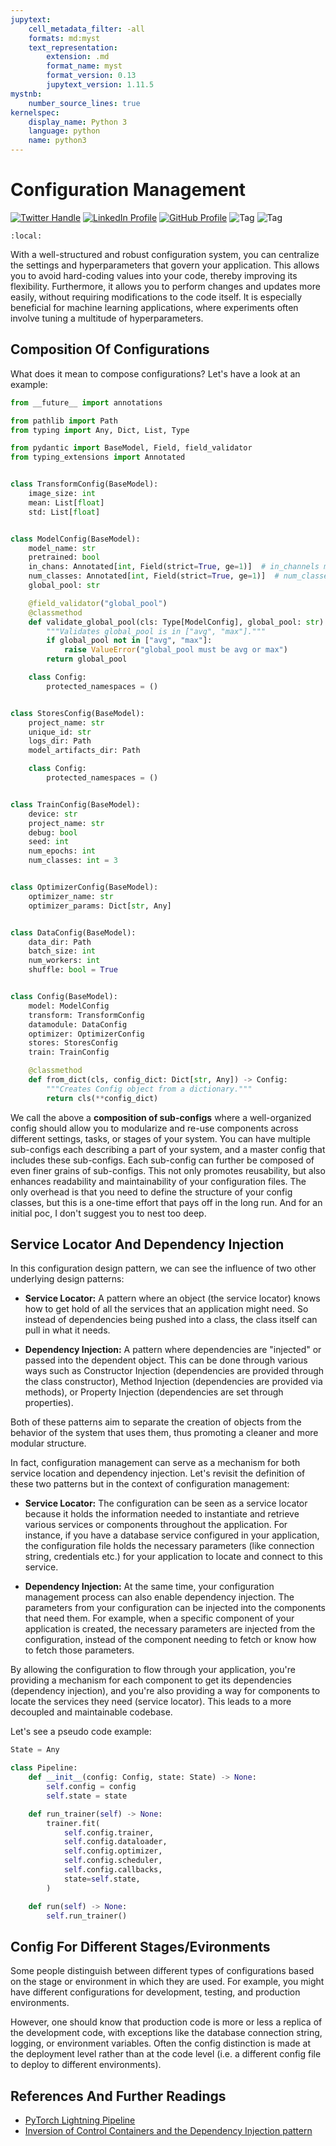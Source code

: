 ```yaml
---
jupytext:
    cell_metadata_filter: -all
    formats: md:myst
    text_representation:
        extension: .md
        format_name: myst
        format_version: 0.13
        jupytext_version: 1.11.5
mystnb:
    number_source_lines: true
kernelspec:
    display_name: Python 3
    language: python
    name: python3
---
```


# Configuration Management

[![Twitter Handle](https://img.shields.io/badge/Twitter-@gaohongnan-blue?style=social&logo=twitter)](https://twitter.com/gaohongnan)
[![LinkedIn Profile](https://img.shields.io/badge/@gaohongnan-blue?style=social&logo=linkedin)](https://linkedin.com/in/gao-hongnan)
[![GitHub Profile](https://img.shields.io/badge/GitHub-gao--hongnan-lightgrey?style=social&logo=github)](https://github.com/gao-hongnan)
![Tag](https://img.shields.io/badge/Tag-Brain_Dump-red)
![Tag](https://img.shields.io/badge/Level-Beginner-green)

```{contents}
:local:
```

With a well-structured and robust configuration system, you can centralize the
settings and hyperparameters that govern your application. This allows you to
avoid hard-coding values into your code, thereby improving its flexibility.
Furthermore, it allows you to perform changes and updates more easily, without
requiring modifications to the code itself. It is especially beneficial for
machine learning applications, where experiments often involve tuning a
multitude of hyperparameters.

## Composition Of Configurations

What does it mean to compose configurations? Let's have a look at an example:

```python
from __future__ import annotations

from pathlib import Path
from typing import Any, Dict, List, Type

from pydantic import BaseModel, Field, field_validator
from typing_extensions import Annotated


class TransformConfig(BaseModel):
    image_size: int
    mean: List[float]
    std: List[float]


class ModelConfig(BaseModel):
    model_name: str
    pretrained: bool
    in_chans: Annotated[int, Field(strict=True, ge=1)]  # in_channels must be greater than or equal to 1
    num_classes: Annotated[int, Field(strict=True, ge=1)]  # num_classes must be greater than or equal to 1
    global_pool: str

    @field_validator("global_pool")
    @classmethod
    def validate_global_pool(cls: Type[ModelConfig], global_pool: str) -> str:
        """Validates global_pool is in ["avg", "max"]."""
        if global_pool not in ["avg", "max"]:
            raise ValueError("global_pool must be avg or max")
        return global_pool

    class Config:
        protected_namespaces = ()


class StoresConfig(BaseModel):
    project_name: str
    unique_id: str
    logs_dir: Path
    model_artifacts_dir: Path

    class Config:
        protected_namespaces = ()


class TrainConfig(BaseModel):
    device: str
    project_name: str
    debug: bool
    seed: int
    num_epochs: int
    num_classes: int = 3


class OptimizerConfig(BaseModel):
    optimizer_name: str
    optimizer_params: Dict[str, Any]


class DataConfig(BaseModel):
    data_dir: Path
    batch_size: int
    num_workers: int
    shuffle: bool = True


class Config(BaseModel):
    model: ModelConfig
    transform: TransformConfig
    datamodule: DataConfig
    optimizer: OptimizerConfig
    stores: StoresConfig
    train: TrainConfig

    @classmethod
    def from_dict(cls, config_dict: Dict[str, Any]) -> Config:
        """Creates Config object from a dictionary."""
        return cls(**config_dict)
```

We call the above a **composition of sub-configs** where a well-organized config
should allow you to modularize and re-use components across different settings,
tasks, or stages of your system. You can have multiple sub-configs each
describing a part of your system, and a master config that includes these
sub-configs. Each sub-config can further be composed of even finer grains of
sub-configs. This not only promotes reusability, but also enhances readability
and maintainability of your configuration files. The only overhead is that you
need to define the structure of your config classes, but this is a one-time
effort that pays off in the long run. And for an initial poc, I don't suggest
you to nest too deep.

## Service Locator And Dependency Injection

In this configuration design pattern, we can see the influence of two other
underlying design patterns:

-   **Service Locator:** A pattern where an object (the service locator) knows
    how to get hold of all the services that an application might need. So
    instead of dependencies being pushed into a class, the class itself can pull
    in what it needs.

-   **Dependency Injection:** A pattern where dependencies are "injected" or
    passed into the dependent object. This can be done through various ways such
    as Constructor Injection (dependencies are provided through the class
    constructor), Method Injection (dependencies are provided via methods), or
    Property Injection (dependencies are set through properties).

Both of these patterns aim to separate the creation of objects from the behavior
of the system that uses them, thus promoting a cleaner and more modular
structure.

In fact, configuration management can serve as a mechanism for both service
location and dependency injection. Let's revisit the definition of these two
patterns but in the context of configuration management:

-   **Service Locator:** The configuration can be seen as a service locator
    because it holds the information needed to instantiate and retrieve various
    services or components throughout the application. For instance, if you have
    a database service configured in your application, the configuration file
    holds the necessary parameters (like connection string, credentials etc.)
    for your application to locate and connect to this service.

-   **Dependency Injection:** At the same time, your configuration management
    process can also enable dependency injection. The parameters from your
    configuration can be injected into the components that need them. For
    example, when a specific component of your application is created, the
    necessary parameters are injected from the configuration, instead of the
    component needing to fetch or know how to fetch those parameters.

By allowing the configuration to flow through your application, you're providing
a mechanism for each component to get its dependencies (dependency injection),
and you're also providing a way for components to locate the services they need
(service locator). This leads to a more decoupled and maintainable codebase.

Let's see a pseudo code example:

```python
State = Any

class Pipeline:
    def __init__(config: Config, state: State) -> None:
        self.config = config
        self.state = state

    def run_trainer(self) -> None:
        trainer.fit(
            self.config.trainer,
            self.config.dataloader,
            self.config.optimizer,
            self.config.scheduler,
            self.config.callbacks,
            state=self.state,
        )

    def run(self) -> None:
        self.run_trainer()
```

## Config For Different Stages/Evironments

Some people distinguish between different types of configurations based on the
stage or environment in which they are used. For example, you might have
different configurations for development, testing, and production environments.

However, one should know that production code is more or less a replica of the
development code, with exceptions like the database connection string, logging,
or environment variables. Often the config distinction is made at the deployment
level rather than at the code level (i.e. a different config file to deploy to
different environments).

## References And Further Readings

-   [PyTorch Lightning Pipeline](https://github.com/gao-hongnan/pytorch-lightning-pipeline/tree/main)
-   [Inversion of Control Containers and the Dependency Injection pattern](https://martinfowler.com/articles/injection.html)

